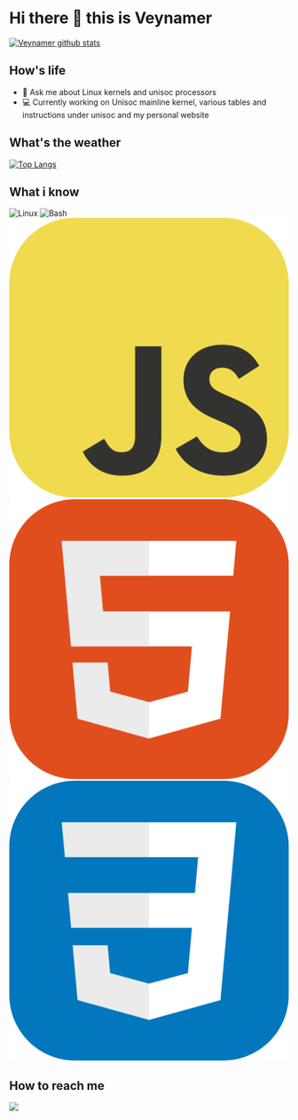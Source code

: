 # Hi there 👋 this is Veynamer
[![Veynamer github stats](https://github-readme-stats.vercel.app/api?username=Veynamer&show_icons=true&include_all_commits=true&theme=tokyonight)](https://github.com/veynamer)

## How's life
- 📱 Ask me about Linux kernels and unisoc processors
- 💻 Currently working on Unisoc mainline kernel, various tables and instructions under unisoc and my personal website

## What's the weather
[![Top Langs](https://github-readme-stats.vercel.app/api/top-langs/?username=Veynamer&layout=compact&langs_count=10&theme=tokyonight)](https://github.com/veynamer)

## What i know
![Linux](https://www.vectorlogo.zone/logos/linux/linux-icon.svg)
![Bash](https://www.vectorlogo.zone/logos/gnu_bash/gnu_bash-icon.svg)
![javascript](https://github.com/tandpfun/skill-icons/blob/main/icons/JavaScript.svg)
![Html](https://github.com/tandpfun/skill-icons/blob/main/icons/HTML.svg)
![Css](https://github.com/tandpfun/skill-icons/blob/main/icons/CSS.svg)

## How to reach me
[<img src="https://www.vectorlogo.zone/logos/telegram/telegram-tile.svg" width="32">](http://t.me/ums512)
